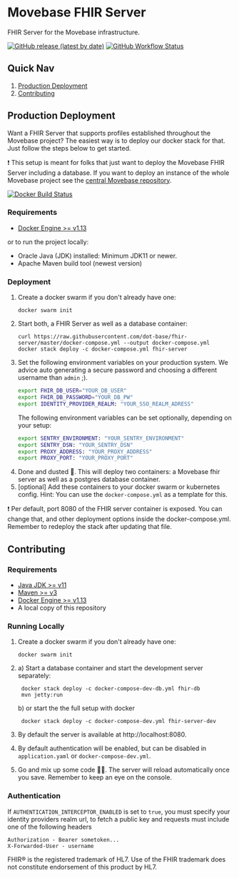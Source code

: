 # Movebase FHIR Server
FHIR Server for the Movebase infrastructure.

[![GitHub release (latest by date)](https://img.shields.io/github/v/release/dot-base/fhir-server)](https://github.com/dot-base/fhir-server/releases)
[![GitHub Workflow Status](https://img.shields.io/github/workflow/status/dot-base/fhir-server/Docker?label=Docker%20Build&logo=Docker)](https://github.com/dot-base/fhir-server/packages/331005)


## Quick Nav
1. [Production Deployment](#Production-Deployment)
1. [Contributing](#Contributing)


## Production Deployment
Want a FHIR Server that supports profiles established throughout the Movebase project? The easiest way is to deploy our docker stack for that. Just follow the steps below to get started.

❗ This setup is meant for folks that just want to deploy the Movebase FHIR Server including a database. If you want to deploy an instance of the whole Movebase project see the [central Movebase repository](https://github.com/dot-base/dot-base).

[![Docker Build Status](https://img.shields.io/badge/We%20love-Docker-blue?style=flat&logo=Docker)](https://github.com/orgs/dot-base/packages)

### Requirements
- [Docker Engine >= v1.13](https://www.docker.com/get-started)

or to run the project locally:
 - Oracle Java (JDK) installed: Minimum JDK11 or newer.
 - Apache Maven build tool (newest version)


### Deployment
1. Create a docker swarm if you don't already have one:
    ```
    docker swarm init
    ```
1. Start both, a FHIR Server as well as a database container:
    ```
    curl https://raw.githubusercontent.com/dot-base/fhir-server/master/docker-compose.yml --output docker-compose.yml
    docker stack deploy -c docker-compose.yml fhir-server
    ```
1. Set the following environment variables on your production system. We advice auto generating a secure password and choosing a different username than `admin` ;).
    ```sh
    export FHIR_DB_USER="YOUR_DB_USER"
    export FHIR_DB_PASSWORD="YOUR_DB_PW"
    export IDENTITY_PROVIDER_REALM: "YOUR_SSO_REALM_ADRESS"
    ```
    The following environment variables can be set optionally, depending on your setup:
    ```sh
    export SENTRY_ENVIRONMENT: "YOUR_SENTRY_ENVIRONMENT"
    export SENTRY_DSN: "YOUR_SENTRY_DSN"
    export PROXY_ADDRESS: "YOUR_PROXY_ADDRESS"
    export PROXY_PORT: "YOUR_PROXY_PORT"
    ```
1. Done and dusted 🎉. This will deploy two containers: a Movebase fhir server as well as a postgres database container.
1. [optional] Add these containers to your docker swarm or kubernetes config. Hint: You can use the `docker-compose.yml` as a template for this.

❗ Per default, port 8080 of the FHIR server container is exposed. You can change that, and other deployment options inside the docker-compose.yml. Remember to redeploy the stack after updating that file.


## Contributing

### Requirements
- [Java JDK >= v11](https://www.oracle.com/java/technologies/javase-jdk11-downloads.html)
- [Maven >= v3](https://maven.apache.org/download.cgi)
- [Docker Engine >= v1.13](https://www.docker.com/get-started)
- A local copy of this repository

### Running Locally
1. Create a docker swarm if you don't already have one:
    ```
    docker swarm init
    ```
2. 
    a) Start a database container and start the development server separately:

        docker stack deploy -c docker-compose-dev-db.yml fhir-db
        mvn jetty:run

    b) or start the the full setup with docker

        docker stack deploy -c docker-compose-dev.yml fhir-server-dev

4. By default the server is available at http://localhost:8080.
5. By default authentication will be enabled, but can be disabled in ```application.yaml``` or ```docker-compose-dev.yml```.
6. Go and mix up some code 👩‍💻. The server will reload automatically once you save. Remember to keep an eye on the console.

### Authentication
If ```AUTHENTICATION_INTERCEPTOR_ENABLED``` is set to ```true```, you must specify your identity providers realm url, to fetch a public key and requests must include one of the following headers

    Authorization - Bearer sometoken...
    X-Forwarded-User - username


FHIR® is the registered trademark of HL7. Use of the FHIR trademark does not constitute endorsement of this product by HL7.
